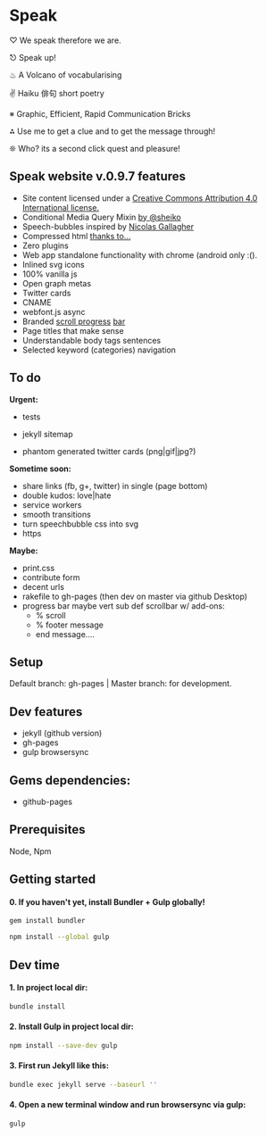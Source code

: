 # Speak

♡ We speak therefore we are.

⎋ Speak up!

♨ A Volcano of vocabularising

✌ Haiku 俳句 short poetry

※ Graphic, Efficient, Rapid Communication Bricks

⁂ Use me to get a clue and to get the message through!

❊ Who? its a second click quest and pleasure!


## Speak website v.0.9.7 features

- Site content licensed under a [Creative Commons Attribution 4.0 International license.](http://creativecommons.org/licenses/by/4.0/)
- Conditional Media Query Mixin [by @sheiko](https://github.com/dsheiko)
- Speech-bubbles inspired by [Nicolas Gallagher]( http://nicolasgallagher.com/pure-css-speech-bubbles/)
- Compressed html [thanks to...](https://github.com/penibelst/jekyll-compress-html)
- Zero plugins
- Web app standalone functionality with chrome (android only :().
- Inlined svg icons
- 100% vanilla js
- Open graph metas
- Twitter cards
- CNAME
- webfont.js async
- Branded [scroll progress](https://github.com/jeremenichelli/scrollProgress) [bar](http://codepen.io/pankajparashar/pen/towxF)
- Page titles that make sense
- Understandable body tags sentences
- Selected keyword (categories) navigation

## To do

**Urgent:**

- tests
- jekyll sitemap

- phantom generated twitter cards (png|gif|jpg?)

**Sometime soon:**

- share links (fb, g+, twitter) in single (page bottom)
- double kudos: love|hate
- service workers
- smooth transitions
- turn speechbubble css into svg
- https

**Maybe:**

- print.css
- contribute form
- decent urls
- rakefile to gh-pages (then dev on master via github Desktop)
- progress bar maybe vert sub def scrollbar w/ add-ons:
    - % scroll
    - % footer message
    - end message....

## Setup
Default branch: gh-pages | Master branch: for development.

## Dev features
- jekyll (github version)
- gh-pages
- gulp browsersync

## Gems dependencies:
- github-pages

## Prerequisites

Node, Npm

## Getting started

#### 0. If you haven't yet, install Bundler + Gulp globally!
```sh
gem install bundler
```

```sh
npm install --global gulp
```
## Dev time

#### 1. In project local dir:
```sh
bundle install
```

#### 2. Install Gulp in project local dir:
```sh
npm install --save-dev gulp
```

#### 3. First run Jekyll like this:
```sh
bundle exec jekyll serve --baseurl ''
```

#### 4. Open a new terminal window and run browsersync via gulp:
```sh
gulp
```
